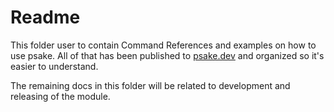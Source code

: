 # Readme

This folder user to contain Command References and examples on how to use psake.
All of that has been published to [psake.dev](https://psake.dev) and organized
so it's easier to understand.

The remaining docs in this folder will be related to development and releasing
of the module.
